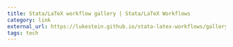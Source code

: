 ```yaml
---
title: Stata/LaTeX workflow gallery | Stata/LaTeX Workflows
category: link
external_url: https://lukestein.github.io/stata-latex-workflows/gallery/
tags: tech
---
```

